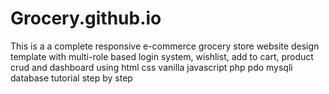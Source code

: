 # Grocery.github.io
This is a a complete responsive e-commerce grocery store website design template with multi-role based login system, wishlist, add to cart, product crud and dashboard using html css vanilla javascript php pdo mysqli database tutorial step by step
